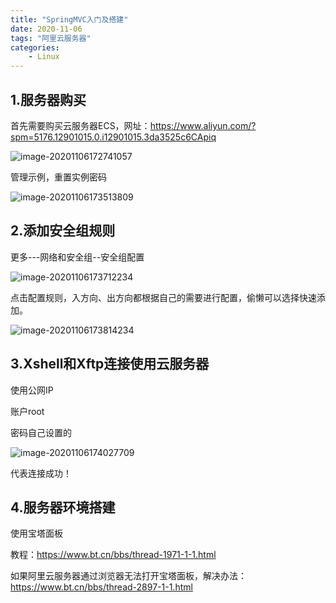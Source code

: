 ```yaml
---
title: "SpringMVC入门及搭建"
date: 2020-11-06
tags: "阿里云服务器"
categories: 
    - Linux
---
```


## 1.服务器购买

首先需要购买云服务器ECS，网址：https://www.aliyun.com/?spm=5176.12901015.0.i12901015.3da3525c6CApiq

![image-20201106172741057](https://i.loli.net/2020/11/06/Zp3asHenEgyoPS2.png)

管理示例，重置实例密码

![image-20201106173513809](https://i.loli.net/2020/11/06/N8IBKGm1Ph3SZTn.png)

## 2.添加安全组规则

更多---网络和安全组--安全组配置

![image-20201106173712234](https://i.loli.net/2020/11/06/eBFsRIaLrtZnqQT.png)

点击配置规则，入方向、出方向都根据自己的需要进行配置，偷懒可以选择快速添加。

![image-20201106173814234](https://i.loli.net/2020/11/06/PRAGv9mNHdDElTM.png)

## 3.Xshell和Xftp连接使用云服务器

使用公网IP

账户root

密码自己设置的

![image-20201106174027709](https://i.loli.net/2020/11/06/NJMXFga5ULDczHs.png)

代表连接成功！

## 4.服务器环境搭建

使用宝塔面板

教程：https://www.bt.cn/bbs/thread-1971-1-1.html

如果阿里云服务器通过浏览器无法打开宝塔面板，解决办法：https://www.bt.cn/bbs/thread-2897-1-1.html

